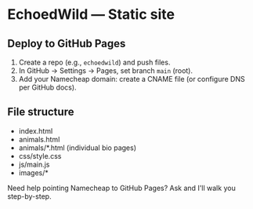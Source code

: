 # EchoedWild — Static site

## Deploy to GitHub Pages
1. Create a repo (e.g., `echoedwild`) and push files.
2. In GitHub → Settings → Pages, set branch `main` (root).
3. Add your Namecheap domain: create a CNAME file (or configure DNS per GitHub docs).

## File structure
- index.html
- animals.html
- animals/*.html (individual bio pages)
- css/style.css
- js/main.js
- images/*

Need help pointing Namecheap to GitHub Pages? Ask and I'll walk you step-by-step.
